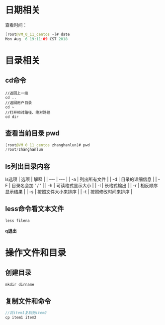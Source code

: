 # 日期相关
查看时间：
```java
[root@VM_0_11_centos ~]# date
Mon Aug  6 19:11:09 CST 2018
```
# 目录相关

## cd命令
```
//返回上一级
cd ..
//返回用户目录
cd ~
//打开相对路径、绝对路径
cd dir
```
## 查看当前目录 pwd
```java
[root@VM_0_11_centos zhanghanlun]# pwd
/root/zhanghanlun
```
## ls列出目录内容

ls选项
| 选项 | 解释 |
| --- | --- |
| -a | 列出所有文件 |
| -d | 目录的详细信息 |
| -F | 目录名会加 ' / ' |
| -h | 可读格式显示大小 |
| -l | 长格式输出 |
| -r | 相反顺序显示结果 |
| -s | 按照文件大小来排序 |
| -t | 按照修改时间来排序 |

## less命令看文本文件

```java
less filena
```

**q退出**

# 操作文件和目录

## 创建目录

```java
mkdir dirname
```
## 复制文件和命令

```java
//将item1复制到item2
cp item1 item2
```

